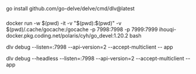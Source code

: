 
go install github.com/go-delve/delve/cmd/dlv@latest

###
docker run  -w $(pwd) -it  -v "$(pwd):$(pwd)" -v $(pwd)/.cache/gocache:/gocache -p 7998:7998 -p 7999:7999 ihouqi-docker.pkg.coding.net/polaris/cyh/go_devel:1.20.2 bash

dlv debug  --listen=:7998  --api-version=2 --accept-multiclient -- app
<!-- docker pull golang:1.23rc1-bullseye -->
dlv debug --headless --listen=:7998 --api-version=2 --accept-multiclient -- app
